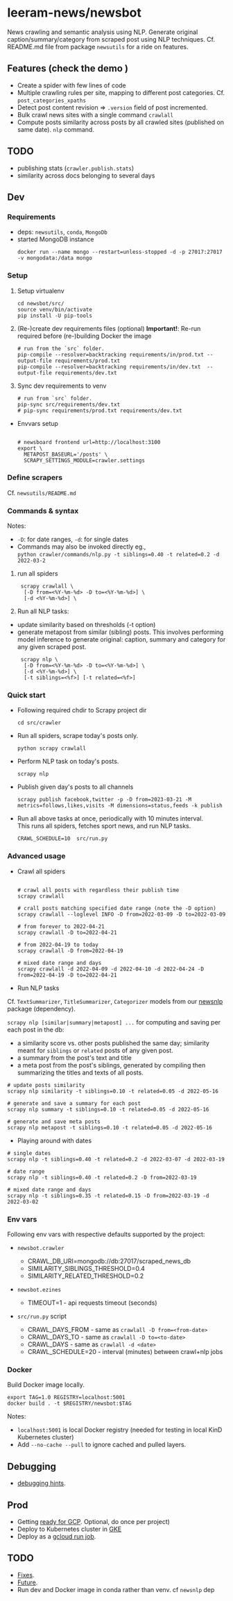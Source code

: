 # leeram-news/newsbot

News crawling and semantic analysis using NLP. 
Generate original caption/summary/category from scraped post using NLP techniques.
Cf. README.md file from package `newsutils` for a ride on features.


## Features (check the demo )
- Create a spider with few lines of code
- Multiple crawling rules per site, mapping to different post categories.
  Cf. `post_categories_xpaths`
- Detect post content revision => `.version` field of post incremented.
- Bulk crawl news sites with a single command `crawlall`
- Compute posts similarity across posts by all crawled sites (published on same date). 
  `nlp` command.

## TODO

- publishing stats (`crawler.publish.stats`)
- similarity across docs belonging to several days 


## Dev


### Requirements

* deps: `newsutils`, `conda`, `MongoDb`
* started MongoDB instance
    ```shell
    docker run --name mongo --restart=unless-stopped -d -p 27017:27017  -v mongodata:/data mongo 
    ```

### Setup

1. Setup virtualenv  
    ```shell
    cd newsbot/src/
    source venv/bin/activate
    pip install -U pip-tools
    ```

2. (Re-)create dev requirements files (optional)
**Important!**: Re-run required before (re-)building Docker the image
    ```shell
    # run from the `src` folder.
    pip-compile --resolver=backtracking requirements/in/prod.txt --output-file requirements/prod.txt 
    pip-compile --resolver=backtracking requirements/in/dev.txt  --output-file requirements/dev.txt 
    ```

3. Sync dev requirements to venv
    ```shell
    # run from `src` folder.
    pip-sync src/requirements/dev.txt 
    # pip-sync requirements/prod.txt requirements/dev.txt
    ```
   
* Envvars setup

    ```shell
    
    # newsboard frontend url=http://localhost:3100
    export \
      METAPOST_BASEURL='/posts' \
      SCRAPY_SETTINGS_MODULE=crawler.settings
    ```


### Define scrapers

Cf. `newsutils/README.md`

  
### Commands & syntax

Notes: 
* `-D`: for date ranges, `-d`: for single dates 
* Commands may also be invoked directly eg.,\
`python crawler/commands/nlp.py -t siblings=0.40 -t related=0.2 -d 2022-03-2`

1. run all spiders
    ```  
     scrapy crawlall \
      [-D from=<%Y-%m-%d> -D to=<%Y-%m-%d>] \ 
      [-d <%Y-%m-%d>] \
    ```

2. Run all NLP tasks:
- update similarity based on thresholds (-t option)
- generate metapost from similar (sibling) posts. 
This involves performing model inference to generate original:
caption, summary and category for any given scraped post.
    ```  
     scrapy nlp \
      [-D from=<%Y-%m-%d> -D to=<%Y-%m-%d>] \ 
      [-d <%Y-%m-%d>] \
      [-t siblings=<%f>] [-t related=<%f>]
    ```

### Quick start
  
* Following required chdir to Scrapy project dir
    ```shell
    cd src/crawler
    ```

* Run all spiders, scrape today's posts only.
    ```shell 
    python scrapy crawlall 
    ```

* Perform NLP task on today's posts.
    ```shell
    scrapy nlp
    ```

* Publish given day's posts to all channels 
    ```shell
    scrapy publish facebook,twitter -p -D from=2023-03-21 -M metrics=follows,likes,visits -M dimensions=status,feeds -k publish
    
    ```

* Run all above tasks at once, periodically with 10 minutes interval. \
This runs all spiders, fetches sport news, and run NLP tasks.
    ```shell
    CRAWL_SCHEDULE=10  src/run.py
    ```

### Advanced usage

* Crawl all spiders
    ```shell
    
    # crawl all posts with regardless their publish time  
    scrapy crawlall
    
    # crall posts matching specified date range (note the -D option)
    scrapy crawlall --loglevel INFO -D from=2022-03-09 -D to=2022-03-09 
    
    # from forever to 2022-04-21
    scrapy crawlall -D to=2022-04-21
    
    # from 2022-04-19 to today
    scrapy crawlall -D from=2022-04-19
    
    # mixed date range and days
    scrapy crawlall -d 2022-04-09 -d 2022-04-10 -d 2022-04-24 -D from=2022-04-19 -D to=2022-04-21          
    ```

* Run NLP tasks

Cf. `TextSummarizer`, `TitleSummarizer`, `Categorizer` models from our
[newsnlp](https://github.com/techoutlooks/newsnlp.git) package (dependency).

`scrapy nlp [similar|summary|metapost] ...` for computing and saving per each post in the db:
- a similarity score vs. other posts published the same day;
  similarity meant for `siblings` or `related` posts of any given post.
- a summary from the post's text and title
- a meta post from the post's siblings, generated by compiling then summarizing the titles and
  texts of all posts.


```shell
# update posts similarity
scrapy nlp similarity -t siblings=0.10 -t related=0.05 -d 2022-05-16

# generate and save a summary for each post
scrapy nlp summary -t siblings=0.10 -t related=0.05 -d 2022-05-16

# generate and save meta posts
scrapy nlp metapost -t siblings=0.10 -t related=0.05 -d 2022-05-16
```

* Playing around with dates

```shell
# single dates
scrapy nlp -t siblings=0.40 -t related=0.2 -d 2022-03-07 -d 2022-03-19  

# date range 
scrapy nlp -t siblings=0.40 -t related=0.2 -D from=2022-03-19            

# mixed date range and days
scrapy nlp -t siblings=0.35 -t related=0.15 -D from=2022-03-19 -d 2022-03-02
```

### Env vars

Following env vars with respective defaults supported by the project: 

* `newsbot.crawler`
  - CRAWL_DB_URI=mongodb://db:27017/scraped_news_db
  - SIMILARITY_SIBLINGS_THRESHOLD=0.4
  - SIMILARITY_RELATED_THRESHOLD=0.2


* `newsbot.ezines` 
  - TIMEOUT=1 - api requests timeout (seconds)


* `src/run.py` script
  - CRAWL_DAYS_FROM - same as `crawlall -D from=<from-date>`
  - CRAWL_DAYS_TO - same as `crawlall -D to=<to-date>`
  - CRAWL_DAYS - same as `crawlall -d <date>`
  - CRAWL_SCHEDULE=20 - interval (minutes) between crawl+nlp jobs

### Docker

Build Docker image locally. 

```shell
export TAG=1.0 REGISTRY=localhost:5001
docker build . -t $REGISTRY/newsbot:$TAG
```

Notes: 
* `localhost:5001` is local Docker registry (needed for testing in local KinD Kubernetes cluster)
* Add `--no-cache --pull` to ignore cached and pulled layers.


## Debugging

* [debugging hints](./doc/debug.md).


## Prod

* Getting [ready for GCP](./doc/gcloud-init.md). Optional, do once per project) 
* Deploy to Kubernetes cluster in [GKE](./doc/gke.md)
* Deploy as a [gcloud run job](./doc/cloudrun.md).


## TODO

* [Fixes](./doc/todo.md#fixme).
* [Future](./doc/todo.md#todo).
* Run dev and Docker image in conda rather than venv. cf `newsnlp` dep
